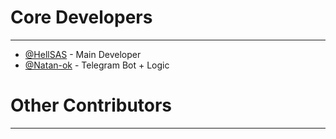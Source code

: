 # Core Developers

----------
- [@HellSAS](https://github.com/HellSAS) - Main Developer
- [@Natan-ok](https://github.com/Natan-ok) - Telegram Bot + Logic

# Other Contributors
----------